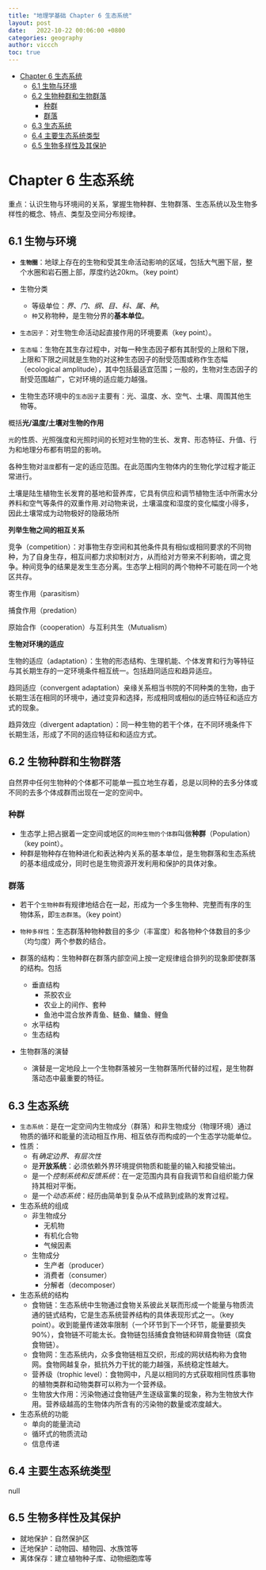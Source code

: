 ```yaml
---
title: "地理学基础 Chapter 6 生态系统"
layout: post
date:   2022-10-22 00:06:00 +0800
categories: geography
author: viccch
toc: true
---
```


- [Chapter 6 生态系统](#chapter-6-生态系统)
  - [6.1 生物与环境](#61-生物与环境)
  - [6.2 生物种群和生物群落](#62-生物种群和生物群落)
    - [种群](#种群)
    - [群落](#群落)
  - [6.3 生态系统](#63-生态系统)
  - [6.4 主要生态系统类型](#64-主要生态系统类型)
  - [6.5 生物多样性及其保护](#65-生物多样性及其保护)



# Chapter 6 生态系统
重点：认识生物与环境间的关系，掌握生物种群、生物群落、生态系统以及生物多样性的概念、特点、类型及空间分布规律。

## 6.1 生物与环境
- **`生物圈`**：地球上存在的生物和受其生命活动影响的区域，包括大气圈下层，整个水圈和岩石圈上部，厚度约达20km。（key point）
- 生物分类
  - 等级单位：*界、门、纲、目、科、属、种*。
  - `种`又称物种，是生物分界的**基本单位**。

- `生态因子`：对生物生命活动起直接作用的环境要素（key point）。

- `生态幅`：生物在其生存过程中，对每一种生态因子都有其耐受的上限和下限，上限和下限之间就是生物的对这种生态因子的耐受范围或称作生态幅（ecological amplitude），其中包括最适宜范围；一般的，生物对生态因子的耐受范围越广，它对环境的适应能力越强。

-  生物生态环境中的`生态因子`主要有：光、温度、水、空气、土壤、周围其他生物等。

<!--
- 光的性质、光照强度和光照时间的长短对生物的生长、发育、形态特征、升值、行为和地理分布都有明显的影响。
  - 光的波长对植物的生态作用最为明显。红橙光和蓝光被绿色植物吸收的最多，是光合作用中最有效的生理辐射光。红光与糖的形成关系密切；蓝光有利于蛋白质的形成；黄光和绿光多被植物反射；紫外光能抑制经的伸长和促进花青素的形成，还对生物具有杀伤致死作用。 
  - 光照强度 因时空而发生变化，各种生物对光照的适应程度不同。
  - 光照时间 地球上不同纬度地区每天的日照强度即白昼持续时数有差别。
-->

概括**光/温度/土壤对生物的作用**

`光`的性质、光照强度和光照时间的长短对生物的生长、发育、形态特征、升值、行为和地理分布都有明显的影响。

各种生物对`温度`都有一定的适应范围。在此范围内生物体内的生物化学过程才能正常进行。

土壤是陆生植物生长发育的基地和营养库，它具有供应和调节植物生活中所需水分养料和空气等条件的双重作用.对动物来说，土壤温度和湿度的变化幅度小得多，因此土壤常成为动物极好的隐蔽场所


**列举生物之间的相互关系**

竞争（competition）：对事物生存空间和其他条件具有相似或相同要求的不同物种，为了自身生存，相互间都力求抑制对方，从而给对方带来不利影响，谓之竞争。种间竞争的结果是发生生态分离。生态学上相同的两个物种不可能在同一个地区共存。

寄生作用（parasitism）

捕食作用（predation）

原始合作（cooperation）与互利共生（Mutualism）


**生物对环境的适应**

生物的适应（adaptation）：生物的形态结构、生理机能、个体发育和行为等特征与其长期生存的一定环境条件相互统一。包括趋同适应和趋异适应。

趋同适应（convergent adaptation）亲缘关系相当书院的不同种类的生物，由于长期生活在相同的环境中，通过变异和选择，形成相同或相似的适应特征和适应方式的现象。

趋异效应（divergent adaptation）：同一种生物的若干个体，在不同环境条件下长期生活，形成了不同的适应特征和和适应方式。


## 6.2 生物种群和生物群落
自然界中任何生物种的个体都不可能单一孤立地生存着，总是以同种的去多分体或不同的去多个体成群而出现在一定的空间中。

### 种群
- 生态学上把占据着一定空间或地区的`同种生物的个体群`叫做**种群**（Population）（key point）。
- 种群是物种存在物种进化和表达种内关系的基本单位，是生物群落和生态系统的基本组成成分，同时也是生物资源开发利用和保护的具体对象。

### 群落
- 若干个`生物种群`有规律地结合在一起，形成为一个多生物种、完整而有序的生物体系，即`生态群落`。（key point）

- `物种多样性`：生态群落种物种数目的多少（丰富度）和各物种个体数目的多少（均匀度）两个参数的结合。

- 群落的结构：生物种群在群落内部空间上按一定规律组合排列的现象即使群落的结构。包括
  - 垂直结构
    - 茶胶农业
    - 农业上的间作、套种
    - 鱼池中混合放养青鱼、鲢鱼、鳙鱼、鲤鱼
  - 水平结构
  - 生态结构

- 生物群落的演替
  - 演替是一定地段上一个生物群落被另一生物群落所代替的过程，是生物群落动态中最重要的特征。

## 6.3 生态系统

- `生态系统`：是在一定空间内生物成分（群落）和非生物成分（物理环境）通过物质的循环和能量的流动相互作用、相互依存而构成的一个生态学功能单位。
- 性质：
  - 有*确定边界、有层次性*
  - 是**开放系统**：必须依赖外界环境提供物质和能量的输入和接受输出。
  - 是一个*控制系统和反馈系统*：在一定范围内具有自我调节和自组织能力保持其相对平衡。
  - 是一个*动态系统*：经历由简单到复杂从不成熟到成熟的发育过程。
- 生态系统的组成
  - 非生物成分
    - 无机物
    - 有机化合物
    - 气候因素
  - 生物成分
    - 生产者（producer）
    - 消费者（consumer）
    - 分解者（decomposer）
- 生态系统的结构
  - 食物链：生态系统中生物通过食物关系彼此关联而形成一个能量与物质流通的链式结构，它是生态系统营养结构的具体表现形式之一。（key point）。收到能量传递效率限制（一个环节到下一个环节，能量要损失90%），食物链不可能太长。食物链包括捕食食物链和碎屑食物链（腐食食物链）。
  - 食物网：生态系统内，众多食物链相互交织，形成的网状结构称为食物网。食物网越复杂，抵抗外力干扰的能力越强，系统稳定性越大。
  - 营养级（trophic level）：食物网中，凡是以相同的方式获取相同性质事物的植物类群和动物类群可以称为一个营养级。
  - 生物放大作用：污染物通过食物链产生逐级富集的现象，称为生物放大作用。营养级越高的生物体内所含有的污染物的数量或浓度越大。
- 生态系统的功能
  - 单向的能量流动
  - 循环式的物质流动
  - 信息传递


## 6.4 主要生态系统类型
null

## 6.5 生物多样性及其保护
- 就地保护：自然保护区
- 迁地保护：动物园、植物园、水族馆等
- 离体保存：建立植物种子库、动物细胞库等



